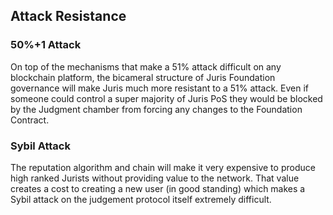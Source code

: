 ## Attack Resistance

### 50%+1 Attack

On top of the mechanisms that make a 51% attack difficult on any blockchain platform, the bicameral structure of Juris Foundation governance will make Juris much more resistant to a 51% attack. Even if someone could control a super majority of Juris PoS they would be blocked by the Judgment chamber from forcing any changes to the Foundation Contract.

### Sybil Attack

The reputation algorithm and chain will make it very expensive to produce high ranked Jurists without providing value to the network. That value creates a cost to creating a new user \(in good standing\) which makes a Sybil attack on the judgement protocol itself extremely difficult.

